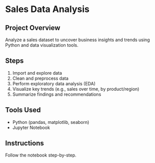 # Sales Data Analysis

## Project Overview
Analyze a sales dataset to uncover business insights and trends using Python and data visualization tools.

## Steps
1. Import and explore data
2. Clean and preprocess data
3. Perform exploratory data analysis (EDA)
4. Visualize key trends (e.g., sales over time, by product/region)
5. Summarize findings and recommendations

## Tools Used
- Python (pandas, matplotlib, seaborn)
- Jupyter Notebook

## Instructions
Follow the notebook step-by-step.